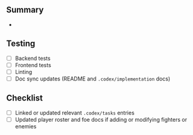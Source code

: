 ## Summary
-

## Testing
- [ ] Backend tests
- [ ] Frontend tests
- [ ] Linting
- [ ] Doc sync updates (README and `.codex/implementation` docs)

## Checklist
- [ ] Linked or updated relevant `.codex/tasks` entries
- [ ] Updated player roster and foe docs if adding or modifying fighters or enemies
